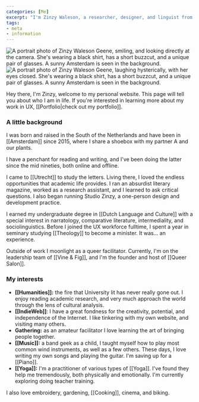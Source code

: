 ```yaml
---
categories: [Me]
excerpt: "I'm Zinzy Waleson, a researcher, designer, and linguist from Amsterdam"
tags:
- meta
- information
---
```

<div class="row">
<div class="col-6"><img src="https://res.cloudinary.com/dbi2zounq/image/upload/c_scale,w_768/v1667744670/me/zinzy-1_telofx.jpg" alt="A portrait photo of Zinzy Waleson Geene, smiling, and looking directly at the camera. She's wearing a black shirt, has a short buzzcut, and a unique pair of glasses. A sunny Amsterdam is seen in the background." /></div>
<div class="col-6"><img src="https://res.cloudinary.com/dbi2zounq/image/upload/v1667744670/me/zinzy-2_eixpog.jpg" alt="A portrait photo of Zinzy Waleson Geene, laughing hysterically, with her eyes closed. She's wearing a black shirt, has a short buzzcut, and a unique pair of glasses. A sunny Amsterdam is seen in the background." /></div>
</div>

Hey there, I'm Zinzy, welcome to my personal website. This page will tell you about who I am in life. If you're interested in learning more about my work in UX, [[Portfolio|check out my portfolio]].

### A little background
I was born and raised in the South of the Netherlands and have been in [[Amsterdam]] since 2015, where I share a shoebox with my partner A and our plants.

I have a penchant for reading and writing, and I've been doing the latter since the mid nineties, both online and offline.

I came to [[Utrecht]] to study the letters. Living there, I loved the endless opportunities that academic life provides. I ran an absurdist literary magazine, worked as a research assistant, and I learned to ask critical questions. I also began running Studio Zinzy, a one-person design and development practice. 

I earned my undergraduate degree in [[Dutch Language and Culture]] with a special interest in narratology, comparative literature, intermediality, and sociolinguistics. Before I joined the UX workforce fulltime, I spent a year in seminary studying [[Theology]] to become a minister. It was... an experience. 

Outside of work I moonlight as a queer facilitator. Currently, I'm on the leadership team of [[Vine & Fig]], and I'm the founder and host of [[Queer Salon]].

### My interests

- **[[Humanities]]:** the fire that University lit has never really gone out. I enjoy reading academic research, and very much approach the world through the lens of cultural analysis.
- **[[IndieWeb]]**: I have a great fondness for the creativity, potential, and independence of the Internet. I like tinkering with my own website, and visiting many others.
- **Gathering:** as an amateur facilitator I love learning the art of bringing people together.
- **[[Music]]:** a band geek as a child, I taught myself how to play most common wind instruments, as well as a few others. These days, I love writing my own songs and playing the guitar. I'm saving up for a [[Piano]].
- **[[Yoga]]:** I'm a practitioner of various types of [[Yoga]]. I've found they help me tremendously, both physically and emotionally. I'm currently exploring doing teacher training.

I also love embroidery, gardening, [[Cooking]], cinema, and biking.